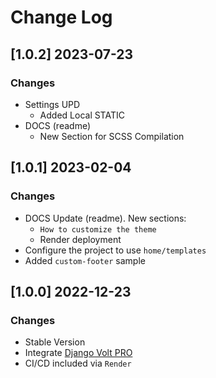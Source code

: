 # Change Log

## [1.0.2] 2023-07-23
### Changes

- Settings UPD
  - Added Local STATIC 
- DOCS (readme) 
  - New Section for SCSS Compilation

## [1.0.1] 2023-02-04
### Changes

- DOCS Update (readme). New sections:
  - `How to customize the theme`
  - Render deployment
- Configure the project to use `home/templates`
- Added `custom-footer` sample

## [1.0.0] 2022-12-23
### Changes

- Stable Version
- Integrate [Django Volt PRO](https://github.com/app-generator/django-admin-volt-pro)
- CI/CD included via `Render`
